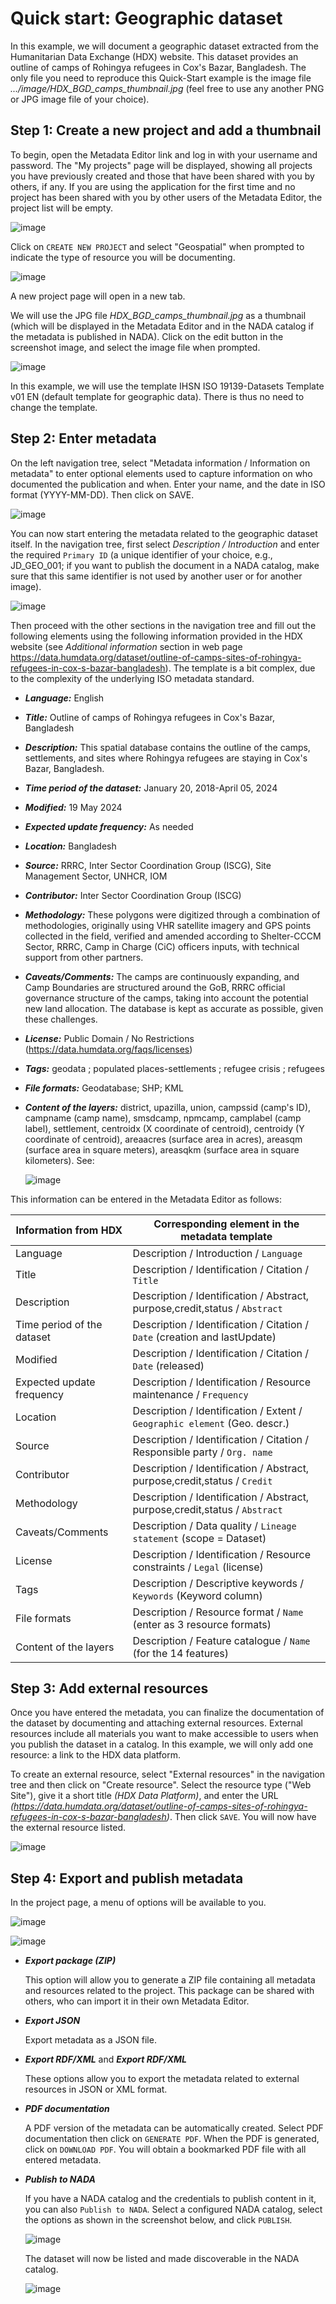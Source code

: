 # Quick start: Geographic dataset

In this example, we will document a geographic dataset extracted from the Humanitarian Data Exchange (HDX) website. This dataset provides an outline of camps of Rohingya refugees in Cox's Bazar, Bangladesh. The only file you need to reproduce this Quick-Start example is the image file *.../image/HDX_BGD_camps_thumbnail.jpg* (feel free to use any another PNG or JPG image file of your choice).


## Step 1: Create a new project and add a thumbnail

To begin, open the Metadata Editor link and log in with your username and password. The "My projects" page will be displayed, showing all projects you have previously created and those that have been shared with you by others, if any. If you are using the application for the first time and no project has been shared with you by other users of the Metadata Editor, the project list will be empty. 

![image](img/ME_UG_v1-0-0_quick_start_geographic_project_page.png)


Click on `CREATE NEW PROJECT` and select "Geospatial" when prompted to indicate the type of resource you will be documenting.

![image](img/ME_UG_v1-0-0_quick_start_document_create_project_types.png)
  
A new project page will open in a new tab.

We will use the JPG file *HDX_BGD_camps_thumbnail.jpg* as a thumbnail (which will be displayed in the Metadata Editor and in the NADA catalog if the metadata is published in NADA). Click on the edit button in the screenshot image, and select the image file when prompted. 

![image](img/ME_UG_v1-0-0_quick_start_geographic_edit_thumbnail.png)

In this example, we will use the template IHSN ISO 19139-Datasets Template v01 EN (default template for geographic data). There is thus no need to change the template.


## Step 2: Enter metadata

On the left navigation tree, select "Metadata information / Information on metadata" to enter optional elements used to capture information on who documented the publication and when. Enter your name, and the date in ISO format (YYYY-MM-DD). Then click on SAVE.

![image](img/ME_UG_v1-0-0_quick_start_geographic_metadata_information_save.png)

You can now start entering the metadata related to the geographic dataset itself. In the navigation tree, first select *Description / Introduction* and enter the required `Primary ID` (a unique identifier of your choice, e.g., JD_GEO_001; if you want to publish the document in a NADA catalog, make sure that this same identifier is not used by another user or for another image). 

![image](img/ME_UG_v1-0-0_quick_start_geographic_identifiers.png)

Then proceed with the other sections in the navigation tree and fill out the following elements using the following information provided in the HDX website (see *Additional information* section in web page https://data.humdata.org/dataset/outline-of-camps-sites-of-rohingya-refugees-in-cox-s-bazar-bangladesh). The template is a bit complex, due to the complexity of the underlying ISO metadata standard.
- ***Language:*** English
- ***Title:*** Outline of camps of Rohingya refugees in Cox's Bazar, Bangladesh
- ***Description:*** This spatial database contains the outline of the camps, settlements, and sites where Rohingya refugees are staying in Cox's Bazar, Bangladesh.
- ***Time period of the dataset:*** January 20, 2018-April 05, 2024
- ***Modified:*** 19 May 2024
- ***Expected update frequency:*** As needed
- ***Location:*** Bangladesh
- ***Source:*** RRRC, Inter Sector Coordination Group (ISCG), Site Management Sector, UNHCR, IOM
- ***Contributor:*** Inter Sector Coordination Group (ISCG)
- ***Methodology:*** These polygons were digitized through a combination of methodologies, originally using VHR satellite imagery and GPS points collected in the field, verified and amended according to Shelter-CCCM Sector, RRRC, Camp in Charge (CiC) officers inputs, with technical support from other partners.
- ***Caveats/Comments:*** The camps are continuously expanding, and Camp Boundaries are structured around the GoB, RRRC official governance structure of the camps, taking into account the potential new land allocation. The database is kept as accurate as possible, given these challenges.
- ***License:*** Public Domain / No Restrictions (https://data.humdata.org/faqs/licenses)
- ***Tags:*** geodata ; populated places-settlements ; refugee crisis ; refugees 
- ***File formats:*** Geodatabase; SHP; KML
- ***Content of the layers:*** district, upazilla, union, campssid (camp's ID), campname (camp name), smsdcamp, npmcamp, camplabel (camp label), settlement, centroidx (X coordinate of centroid), centroidy (Y coordinate of centroid), areaacres (surface area in acres), areasqm (surface area in square meters), areasqkm (surface area in square kilometers). See:
  
  ![image](img/ME_UG_v1-0-0_quick_start_geographic_layers_info.png)

This information can be entered in the Metadata Editor as follows:

| Information from HDX      | Corresponding element in the metadata template                              | 
| ------------------------- | ----------------------------------------------------------------------------| 
| Language                  | Description / Introduction / `Language`                                     |
| Title                     | Description / Identification / Citation / `Title`                           |
| Description               | Description / Identification / Abstract, purpose,credit,status / `Abstract` |
| Time period of the dataset| Description / Identification / Citation / `Date` (creation and lastUpdate)  | 
| Modified                  | Description / Identification / Citation / `Date` (released)                 |
| Expected update frequency | Description / Identification / Resource maintenance / `Frequency`           |
| Location                  | Description / Identification / Extent / `Geographic element` (Geo. descr.)  |
| Source                    | Description / Identification / Citation / Responsible party / `Org. name`   |
| Contributor               | Description / Identification / Abstract, purpose,credit,status / `Credit`   | 
| Methodology               | Description / Identification / Abstract, purpose,credit,status / `Abstract` | 
| Caveats/Comments          | Description / Data quality / `Lineage statement` (scope = Dataset)          | 
| License                   | Description / Identification / Resource constraints / `Legal` (license)     | 
| Tags                      | Description / Descriptive keywords / `Keywords` (Keyword column)            | 
| File formats              | Description / Resource format / `Name` (enter as 3 resource formats)        | 
| Content of the layers     | Description / Feature catalogue / `Name` (for the 14 features)              | 


## Step 3: Add external resources

Once you have entered the metadata, you can finalize the documentation of the dataset by documenting and attaching external resources. External resources include all materials you want to make accessible to users when you publish the dataset in a catalog. In this example, we will only add one resource: a link to the HDX data platform. 

To create an external resource, select "External resources" in the navigation tree and then click on "Create resource". Select the resource type ("Web Site"), give it a short title *(HDX Data Platform)*, and enter the URL *(https://data.humdata.org/dataset/outline-of-camps-sites-of-rohingya-refugees-in-cox-s-bazar-bangladesh)*. Then click `SAVE`. You will now have the external resource listed.

![image](img/ME_UG_v1-0-0_quick_start_geographic_external_resource_hdx.png)


## Step 4: Export and publish metadata

In the project page, a menu of options will be available to you.

![image](img/ME_UG_v1-0-0_quick_start_geographic_open_actions_menu.png)

![image](img/ME_UG_v1-0-0_quick_start_geographic_actions_menu.png)

- ***Export package (ZIP)***

  This option will allow you to generate a ZIP file containing all metadata and resources related to the project. This package can be shared with others, who can import it in their own Metadata Editor.

- ***Export JSON***

  Export metadata as a JSON file. 

- ***Export RDF/XML*** and ***Export RDF/XML***

  These options allow you to export the metadata related to external resources in JSON or XML format.

- ***PDF documentation***

  A PDF version of the metadata can be automatically created. Select PDF documentation then click on `GENERATE PDF`. When the PDF is generated, click on `DOWNLOAD PDF`. You will obtain a bookmarked PDF file with all entered metadata. 

- ***Publish to NADA***

  If you have a NADA catalog and the credentials to publish content in it, you can also `Publish to NADA`. Select a configured NADA catalog, select the options as shown in the screenshot below, and click `PUBLISH`.

  ![image](img/ME_UG_v1-0-0_quick_start_geographic_publish_to_NADA.png)

  The dataset will now be listed and made discoverable in the NADA catalog. 

  ![image](img/ME_UG_v1-0-0_quick_start_geographic_in_NADA.png)

